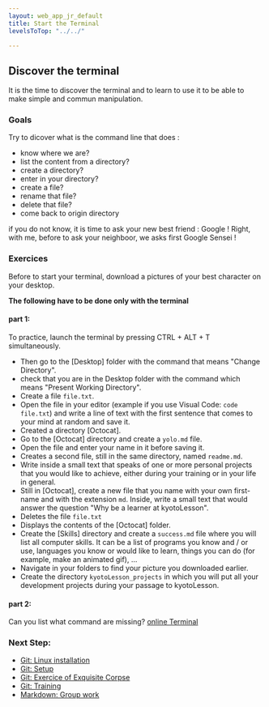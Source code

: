 ```yaml
---
layout: web_app_jr_default
title: Start the Terminal
levelsToTop: "../../"

---
```


## Discover the terminal

It is the time to discover the terminal and to learn to use it to be able to make simple and commun manipulation.

### Goals

Try to dicover what is the command line that does :
- know where we are?
- list the content from a directory?
- create a directory?
- enter in your directory?
- create a file?
- rename that file?
- delete that file?
- come back to origin directory


if you do not know, it is time to ask your new best friend : Google !
Right, with me, before to ask your neighboor, we asks first Google Sensei !

### Exercices

Before to start your terminal, download a pictures of your best character on your desktop.

**The following have to be done only with the terminal**

#### part 1:

To practice, launch the terminal by pressing CTRL + ALT + T simultaneously.
- Then go to the [Desktop] folder with the command that means "Change Directory".
- check that you are in the Desktop folder with the command which means "Present Working Directory".
- Create a file `file.txt`.
- Open the file in your editor (example if you use Visual Code: `code file.txt`) and write a line of text with the first sentence that comes to your mind at random and save it.
- Created a directory [Octocat].
- Go to the [Octocat] directory and create a `yolo.md` file.
- Open the file and enter your name in it before saving it.
- Creates a second file, still in the same directory, named `readme.md`.
- Write inside a small text that speaks of one or more personal projects that you would like to achieve, either during your training or in your life in general.
- Still in [Octocat], create a new file that you name with your own first-name and with the extension `md`. Inside, write a small text that would answer the question "Why be a learner at kyotoLesson".
- Deletes the file `file.txt`
- Displays the contents of the [Octocat] folder.
- Create the [Skills] directory and create a `success.md` file where you will list all computer skills. It can be a list of programs you know and / or use, languages you know or would like to learn, things you can do (for example, make an animated gif), ...
- Navigate in your folders to find your picture you downloaded earlier.
- Create the directory `kyotoLesson_projects` in which you will put all your development projects during your passage to kyotoLesson.

#### part 2:

Can you list what command are missing?
[online Terminal](https://web-terminal-e92cb.firebaseapp.com/)

### Next Step:
- [Git: Linux installation](../git/installation.md)
- [Git: Setup](../git/setup.md)
- [Git: Exercice of Exquisite Corpse](../git/exquisite-corpse.md)
- [Git: Training](../git/practice.md)
- [Markdown: Group work](../markdown/group-work.md)
